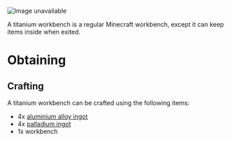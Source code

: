 ![Image unavailable](https://i.imgur.com/siMS374.png)

A titanium workbench is a regular Minecraft workbench, except it can keep items inside when exited.

# Obtaining

## Crafting

A titanium workbench can be crafted using the following items:

* 4x [aluminium alloy ingot](aluminium-alloy-ingot)
* 4x [palladium ingot](palladium-ingot)
* 1x workbench